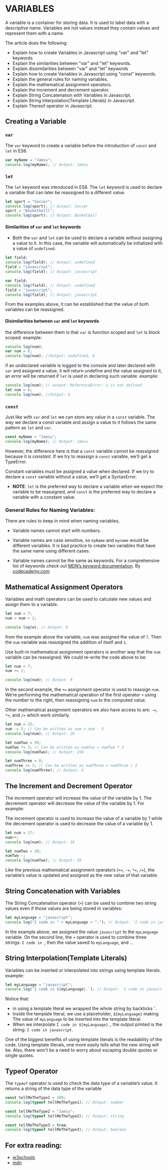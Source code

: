 # VARIABLES

A variable is a container for storing data. It is used to label data with a descriptive name. Variables are not values instead they contain values and represent them with a name.

The article does the following:

- Explain how to create Variables in Javascript using "var" and "let" keywords
- Explain the similarities between "var" and "let" keywords.
- Explain dissimilarities between "var" and "let" keywords
- Explain how to create Variables in Javascript using "const" keywords.
- Explain the general rules for naming variables.
- Explain the mathematical assignment operators.
- Explain the increment and decrement operator.
- Explain String Concatenation with Variables in Javascript.
- Explain String Interpolation(Template Literals) in Javascript.
- Explain Thereof operator in Javascript.

## Creating a Variable

### `var`

The `var` keyword to create a variable before the introduction of `const` and `let` in ES6.

```js
var myName = "Jamiu";
console.log(myName); // Output: Jamiu
```

### `let`

The `let` keyword was introduced in ES6. The `let` keyword is used to declare a variable that can later be reassigned to a different value.

```js
let sport = "Soccer";
console.log(sport); // Output: Soccer
sport = "Basketballl";
console.log(sport); // Output: Basketball
```

#### Similarities of `var` and `let` keywords

- Both the `var` and `let` can be used to declare a variable without assigning a value to it. In this case, the variable will automatically be initialized with a value of `undefined`:

```js
let field;
console.log(field); // Output: undefined
field = "javascript";
console.log(field); // Output: javascript
```

```js
var field;
console.log(field); // Output: undefined
field = "javascript";
console.log(field); // Output: javascript
```

From the examples above, it can be established that the value of both variables can be reassigned.

#### Disimilarities between `var` and `let` keywords

the difference between them is that `var` is function scoped and `let` is block scoped. example:

```js
console.log(num);
var num = 6;
console.log(num); //Output: undefined, 6
```

if an undeclared variable is logged to the console and later declared with `var` and assigned a value, it will return undefine and the value assigned to it, an error will be returned if `let` is used in declaring such variable. example:

```js
console.log(num); // output: ReferenceError: x is not defined
let num = 6;
console.log(num); //Output: 6
```

### `const`

Just like with `var` and `let` we can store any value in a `const` variable. The way we declare a const variable and assign a value to it follows the same pattern as `let` and `var`.

```js
const myName = "Jamiu";
console.log(myName); // Output: Jamiu
```

However, the difference here is that a `const` variable cannot be reassigned because it is _constant_. If we try to reassign a `const` variable, we’ll get a TypeError.

Constant variables must be assigned a value when declared. If we try to declare a `const` variable without a value, we’ll get a SyntaxError.

- **NOTE**: `let` is the preferred way to declare a variable when we expect the variable to be reassigned, and `const` is the preferred way to declare a variable with a constant value.

### General Rules for Naming Variables:

There are rules to keep in mind when naming variables,

- Variable names cannot start with numbers.

- Variable names are case sensitive, so `myName` and `myname` would be different variables. It is bad practice to create two variables that have the same name using different cases.

- Variable names cannot be the same as keywords. For a comprehensive list of keywords check out [MDN’s keyword documentation](https://developer.mozilla.org/en-US/docs/Web/JavaScript/Reference/Lexical_grammar#Keywords).
  By [codecademy.com](https://codecademy.com)

## Mathematical Assignment Operators

Variables and math operators can be used to calculate new values and assign them to a variable.

```js
let num = 7;
num = num + 2;

console.log(w); // Output: 9
```

from the example above the variable, `num` was assigned the value of `7`. Then the `num` variable was reassigned the addition of itself and `1`.

Use built-in mathematical assignment operators is another way that the `num` variable can be reassigned. We could re-write the code above to be:

```js
let num = 7;
num += 2;

console.log(num); // Output: 9
```

In the second example, the `+=` assignment operator is used to reassign `num`. We’re performing the mathematical operation of the first operator `+` using the number to the right, then reassigning `num` to the computed value.

Other mathematical assignment operators we also have access to are: `-=`, `*=`, and `/=` which work similarly.

```js
let num = 25;
num -= 5; // Can be written as num = num - 5
console.log(num); // Output: 20

let numTwo = 50;
numTwo *= 3; // Can be written as numTwo = numTwo * 3
console.log(numTwo); // Output: 150

let numThree = 8;
numThree /= 2; // Can be written as numThree = numThree / 2
console.log(numThree); // Output: 4
```

## The Increment and Decrement Operator

The increment operator will increase the value of the variable by 1. The decrement operator will decrease the value of the variable by 1. For example:

The increment operator is used to increase the value of a variable by 1 while the decrement operator is used to decrease the value of a variable by 1.

```js
let num = 17;
num++;
console.log(num); // Output: 18
```

```js
let numTwo = 20;
numTwo--;
console.log(numTwo); // Output: 19
```

Like the previous mathematical assignment operators (`+=`, `-=`, `*=`, `/=`), the variable’s value is updated and assigned as the new value of that variable.

## String Concatenation with Variables

The String Concatenation operator (`+`) can be used to combine two string values even if those values are being stored in variables:

```js
let myLanguage = "javascript";
console.log("I code in " + myLanguage + "."); // Output: 'I code in javascript.'
```

In the example above, we assigned the value `javascript` to the `myLanguage` variable. On the second line, the `+` operator is used to combine three strings: `I code in `, then the value saved to `myLanguage`, and `.`.

## String Interpolation(Template Literals)

Variables can be inserted or interpolated into strings using template literals. example:

```js
let myLanguage = "javascript";
console.log(`I code in ${myLanguage}.`); // Output: 'I code in javascript.'
```

Notice that:

- in using a template literal we wrapped the whole string by backticks **`**.
- Inside the template literal, we use a placeholder, `${myLanguage}` making The value of `myLanguage` to be inserted into the template literal.
- When we interpolate `I code in ${myLanguage}.`, the output printed is the string: `I code in javascript.`

One of the biggest benefits of using template literals is the readability of the code. Using template literals, one more easily tells what the new string will be. Also, there won't be a need to worry about escaping double quotes or single quotes.

## Typeof Operator

The `typeof` operator is used to check the data type of a variable’s value. It returns a string of the data type of the variable

```js
const tellMeTheType1 = 109;
console.log(typeof tellMeTheType1); // Output: number

const tellMeTheType2 = "Jamiu";
console.log(typeof tellMeTheType2); // Output: string

const tellMeTheType3 = true;
console.log(typeof tellMeTheType3); // Output: boolean
```

## For extra reading:
- [w3schools](https://www.w3schools.com/js/js_variables.asp)
- [mdn](https://developer.mozilla.org/en-US/docs/Learn/JavaScript/First_steps/Variables)

